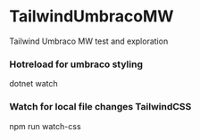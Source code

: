 # TailwindUmbracoMW
Tailwind Umbraco MW test and exploration

### Hotreload for umbraco styling
dotnet watch

### Watch for local file changes TailwindCSS
npm run watch-css
